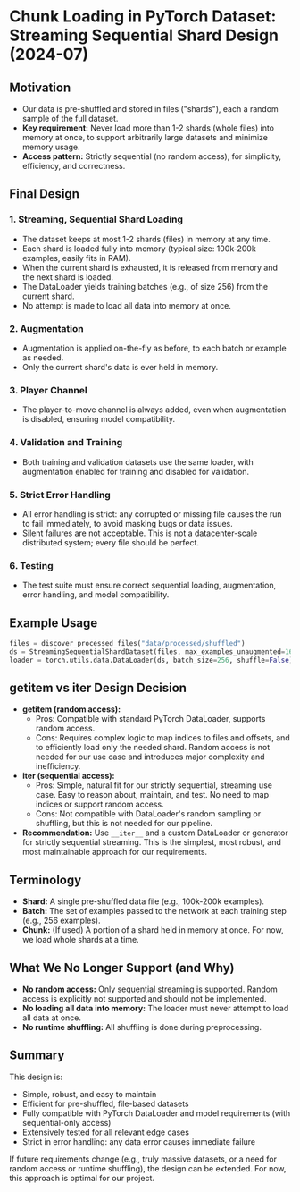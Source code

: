 # Chunk Loading in PyTorch Dataset: Streaming Sequential Shard Design (2024-07)

## Motivation

- Our data is pre-shuffled and stored in files ("shards"), each a random sample of the full dataset.
- **Key requirement:** Never load more than 1-2 shards (whole files) into memory at once, to support arbitrarily large datasets and minimize memory usage.
- **Access pattern:** Strictly sequential (no random access), for simplicity, efficiency, and correctness.

## Final Design

### 1. **Streaming, Sequential Shard Loading**
- The dataset keeps at most 1-2 shards (files) in memory at any time.
- Each shard is loaded fully into memory (typical size: 100k-200k examples, easily fits in RAM).
- When the current shard is exhausted, it is released from memory and the next shard is loaded.
- The DataLoader yields training batches (e.g., of size 256) from the current shard.
- No attempt is made to load all data into memory at once.

### 2. **Augmentation**
- Augmentation is applied on-the-fly as before, to each batch or example as needed.
- Only the current shard's data is ever held in memory.

### 3. **Player Channel**
- The player-to-move channel is always added, even when augmentation is disabled, ensuring model compatibility.

### 4. **Validation and Training**
- Both training and validation datasets use the same loader, with augmentation enabled for training and disabled for validation.

### 5. **Strict Error Handling**
- All error handling is strict: any corrupted or missing file causes the run to fail immediately, to avoid masking bugs or data issues.
- Silent failures are not acceptable. This is not a datacenter-scale distributed system; every file should be perfect.

### 6. **Testing**
- The test suite must ensure correct sequential loading, augmentation, error handling, and model compatibility.

## Example Usage

```python
files = discover_processed_files("data/processed/shuffled")
ds = StreamingSequentialShardDataset(files, max_examples_unaugmented=16000, enable_augmentation=True)
loader = torch.utils.data.DataLoader(ds, batch_size=256, shuffle=False)
```

## __getitem__ vs __iter__ Design Decision

- **__getitem__ (random access):**
  - Pros: Compatible with standard PyTorch DataLoader, supports random access.
  - Cons: Requires complex logic to map indices to files and offsets, and to efficiently load only the needed shard. Random access is not needed for our use case and introduces major complexity and inefficiency.
- **__iter__ (sequential access):**
  - Pros: Simple, natural fit for our strictly sequential, streaming use case. Easy to reason about, maintain, and test. No need to map indices or support random access.
  - Cons: Not compatible with DataLoader's random sampling or shuffling, but this is not needed for our pipeline.
- **Recommendation:** Use `__iter__` and a custom DataLoader or generator for strictly sequential streaming. This is the simplest, most robust, and most maintainable approach for our requirements.

## Terminology
- **Shard:** A single pre-shuffled data file (e.g., 100k-200k examples).
- **Batch:** The set of examples passed to the network at each training step (e.g., 256 examples).
- **Chunk:** (If used) A portion of a shard held in memory at once. For now, we load whole shards at a time.

## What We No Longer Support (and Why)

- **No random access:** Only sequential streaming is supported. Random access is explicitly not supported and should not be implemented.
- **No loading all data into memory:** The loader must never attempt to load all data at once.
- **No runtime shuffling:** All shuffling is done during preprocessing.

## Summary

This design is:
- Simple, robust, and easy to maintain
- Efficient for pre-shuffled, file-based datasets
- Fully compatible with PyTorch DataLoader and model requirements (with sequential-only access)
- Extensively tested for all relevant edge cases
- Strict in error handling: any data error causes immediate failure

If future requirements change (e.g., truly massive datasets, or a need for random access or runtime shuffling), the design can be extended. For now, this approach is optimal for our project. 